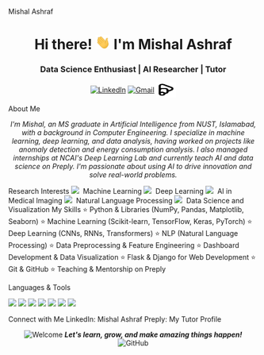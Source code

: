 Mishal Ashraf
<h1 align="center">Hi there! <img src="https://raw.githubusercontent.com/ABSphreak/ABSphreak/master/gifs/Hi.gif" width="30px"> I'm Mishal Ashraf</h1> <h3 align="center">Data Science Enthusiast | AI Researcher | Tutor</h3> <p align="center"> <a href="https://www.linkedin.com/in/mishal-ashraf-439131172/" target="_blank"><img align="center" src="https://cdn.jsdelivr.net/npm/simple-icons@3.0.1/icons/linkedin.svg" alt="LinkedIn" height="30" width="40" /></a> <a href="mailto:mishal7991@gmail.com"><img align="center" src="https://simpleicons.org/icons/gmail.svg" alt="Gmail" height="30" width="40" /></a> <a href="https://preply.com/en/tutor/2059359" target="_blank"><img src="https://github.com/MishallAshraf/MishallAshraf/blob/main/Preply_icon.PNG" align="center" src="https://simpleicons.org/icons/preply.svg" alt="Preply" height="30" width="40" /></a> </p>

About Me
<p align="center"> <em> I'm Mishal, an MS graduate in Artificial Intelligence from NUST, Islamabad, with a background in Computer Engineering. I specialize in machine learning, deep learning, and data analysis, having worked on projects like anomaly detection and energy consumption analysis. I also managed internships at NCAI's Deep Learning Lab and currently teach AI and data science on Preply. I'm passionate about using AI to drive innovation and solve real-world problems. </em> </p>
Research Interests
<img src="https://media.giphy.com/media/ObNTw8Uzwy6KQ/giphy.gif" width="30px">  Machine Learning
<img src="https://media.giphy.com/media/ObNTw8Uzwy6KQ/giphy.gif" width="30px">  Deep Learning
<img src="https://media.giphy.com/media/ObNTw8Uzwy6KQ/giphy.gif" width="30px">  AI in Medical Imaging
<img src="https://media.giphy.com/media/ObNTw8Uzwy6KQ/giphy.gif" width="30px">  Natural Language Processing
<img src="https://media.giphy.com/media/ObNTw8Uzwy6KQ/giphy.gif" width="30px">  Data Science and Visualization
My Skills
⭐ Python & Libraries (NumPy, Pandas, Matplotlib, Seaborn)
⭐ Machine Learning (Scikit-learn, TensorFlow, Keras, PyTorch)
⭐ Deep Learning (CNNs, RNNs, Transformers)
⭐ NLP (Natural Language Processing)
⭐ Data Preprocessing & Feature Engineering
⭐ Dashboard Development & Data Visualization
⭐ Flask & Django for Web Development
⭐ Git & GitHub
⭐ Teaching & Mentorship on Preply

Languages & Tools
<p align="left"> <code><img height="50" src="https://www.vectorlogo.zone/logos/python/python-ar21.svg"></code> <code><img height="50" src="https://www.vectorlogo.zone/logos/pytorch/pytorch-ar21.svg"></code> <code><img height="50" src="https://www.vectorlogo.zone/logos/tensorflow/tensorflow-icon.svg"></code> <code><img height="50" src="https://www.vectorlogo.zone/logos/numpy/numpy-ar21.svg"></code> <code><img height="50" src="https://www.vectorlogo.zone/logos/pandas/pandas-ar21.svg"></code> <code><img height="50" src="https://www.vectorlogo.zone/logos/opencv/opencv-ar21.svg"></code> <code><img height="50" src="https://www.vectorlogo.zone/logos/github/github-ar21.svg"></code> </p>
Connect with Me
LinkedIn: Mishal Ashraf
Preply: My Tutor Profile
<p align="center"> <img src="https://media.giphy.com/media/8UHRm5oY4k4FDxq5QG/giphy.gif" width="30px" alt="Welcome"/> <i><b>Let's learn, grow, and make amazing things happen!</b></i> <img src="https://media.giphy.com/media/8UHRm5oY4k4FDxq5QG/giphy.gif" width="30px" alt="GitHub"/> </p>
